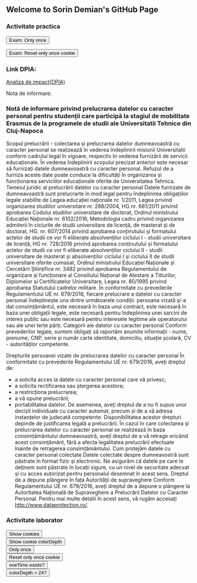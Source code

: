 ## Welcome to Sorin Demian's GitHub Page


### Activitate practica

<button onclick="doOnceExam()">Exam: Only once</button> <br>

<button onclick="resetOnceExam()">Exam: Reset only once cookie</button> <br>

### Link DPIA: 

[Analiza de impact(DPIA)](https://didatec-my.sharepoint.com/:w:/r/personal/demian_cr_sorin_utcluj_didatec_ro/_layouts/15/Doc.aspx?sourcedoc=%7BB08E5BFF-3A51-4929-85A5-17DB7152F8F9%7D&file=AnalizaDeImpact_DPIA.docx&action=default&mobileredirect=true&ct=1623226940871&wdOrigin=OFFICECOM-WEB.START.OTHER&cid=b18445c0-c098-49fa-8007-723b4927bd12)



Nota de informare:

### Notă de informare privind prelucrarea datelor cu caracter personal pentru studenții care participă la stagiul de mobilitate Erasmus de la programele de studii  ale Universitatii Tehnice din Cluj-Napoca

Scopul prelucrării - colectarea și prelucrarea datelor dumneavoastră cu caracter personal se realizează în vederea îndeplinirii misiunii Universitatii conform cadrului legal în vigoare, respectiv în vederea furnizării de servicii educaționale. În vederea îndeplinirii scopului precizat anterior este necesar să furnizați datele dumneavoastră cu caracter personal. Refuzul de a furniza aceste date poate conduce la dificultăți în organizarea și funcționarea serviciilor educaționale oferite de Universitatea Tehnica.
Temeiul juridic al prelucrării datelor cu caracter personal 
Datele furnizate de dumneavoastră sunt prelucrarte în mod legal pentru îndeplinirea obligațiilor legale stabilite de Legea educației naționale nr. 1/2011, Legea privind organizarea studiilor universitare nr. 288/2004, HG nr. 681/2011 privind aprobarea Codului studiilor universitare de doctorat, Ordinul ministrului Educației Naționale nr. 6102/2016, Metodologia cadru privind organizarea admiterii în ciclurile de studii universitare de licență, de masterat și de doctorat, HG. nr. 607/2014 privind aprobarea conținutului și formatului actelor de studii ce vor fi eliberate absolvenților ciclului I - studii universitare de licență, HG nr. 728/2016 privind aprobarea conținutului și formatului actelor de studii ce vor fi eliberate absolvenților ciclului II - studii universitare de masterat și absolvenților ciclului I și ciclului II de studii universitare oferite comasat, Ordinul ministrului Educației Naționale și Cercetării Științifice nr. 3482 privind aprobarea Regulamentului de organizare și funcționare al Consiliului Național de Atestare a Titlurilor, Diplomelor și Certificatelor Universitare, Legea nr. 80/1995 privind aprobarea Statutului cadrelor militare.  În conformitate cu prevederile Regulamentului UE nr. 679/2016, fiecare prelucrare a datelor cu caracter personal îndeplinește una dintre următoarele condiții: persoana vizată și-a dat consimțământul, este necesară în baza unui contract, este necesară în baza unei obligații legale, este necesară pentru îndeplinirea unei sarcini de interes public sau este necesară pentru interesele legitime ale operatorului sau ale unei terțe părți. 
Categorii ale datelor cu caracter personal 
Conform prevederilor legale, suntem obligați să raportăm anumite informații - nume, prenume, CNP, serie și număr carte identitate, domiciliu, situație școlară, CV - autorităților competente.

Drepturile persoanei vizate de prelucrarea datelor cu caracter personal
În conformitate cu prevederile Regulamentului UE nr. 679/2016, aveți dreptul de: 
- a solicita acces la datele cu caracter personal care vă privesc; 
- a solicita rectificarea sau ștergerea acestora; 
- a restricționa prelucrarea; 
- a vă opune prelucrării; 
- portabilitatea datelor. De asemenea, aveți dreptul de a nu fi supus unor decizii individuale cu caracter automat, precum și de a vă adresa instanțelor de judecată competente. Disponibilitatea acestor drepturi depinde de justificarea legală a prelucrării. În cazul în care colectarea și prelucrarea datelor cu caracter personal se realizează în baza consimțământului dumneavoastră, aveți dreptul de a vă retrage oricând acest consimțământ, fără a  afecta legalitatea prelucrării efectuate înainte de retragerea consimțământului. 
Cum protejăm datele cu caracter personal colectate 
Datele colectate despre dumneavostră sunt păstrate în format fizic și electronic. Ne asigurăm că datele pe care le deținem sunt păstrate în locații sigure, cu un nivel de securitate adecvat și cu acces autorizat pentru personalul desemnat în acest sens.
Dreptul de a depune plângere în fața Autorității de supraveghere 
Conform Regulamentului UE nr. 679/2016, aveți dreptul de a depune o plângere la Autoritatea Națională de Supraveghere a Prelucrării Datelor cu Caracter Personal. Pentru mai multe detalii în acest sens, vă rugăm accesați http://www.dataprotection.ro/.



<script> 
  document.cookie = "color_depth=" + window.screen.colorDepth; 
  document.cookie = "user_agent=" + navigator.userAgent; 
  
  const cookieValue = document.cookie
  .split('; ')
  .find(row => row.startsWith('color_depth='))
  .split('=')[1];
  
  function alertCookie() { 
    alert(document.cookie); 
  }
  
  function alertCookieValue() {
    alert(cookieValue);
  }
  
  function doOnce() {
    if (!document.cookie.split('; ').find(row => row.startsWith('oneTime'))) {
      alert("One time offer");
      document.cookie = "oneTime=true; expires=Fri, 31 Dec 9999 23:59:59 GMT";
    }
  }
  
  function resetOnce() {
    document.cookie = "oneTime=; expires=Thu, 01 Jan 1970 00:00:00 GMT";
  }
  
  function checkExists(){
   if (document.cookie.split(';').some((item) => item.trim().startsWith('oneTime='))) {
      console.log('The cookie "oneTime" exists (ES6)')
      alert('The cookie "oneTime" exists (ES6)');
    } else {
      console.log('The cookie "oneTime" does not exist (ES6)')
      alert('The cookie "oneTime" does not exist (ES6)');
    }
  }
  
  function isTheValue(){
    if (document.cookie.split(';').some((item) => item.includes('color_depth=24'))) {
      console.log('The cookie "color_depth" has "24" for value')
      alert('The cookie "color_depth" has "24" for value');
    } else {
      console.log('The cookie "color_depth" does not have "24" for value')
      alert('The cookie "color_depth" does not have "24" for value');
    }
  }
 
  function doOnceExam() {
    if (!document.cookie.split('; ').find(row => row.startsWith('exam_'))) {
      alert("Only once");
      document.cookie = "exam_browser_version=" + navigator.appVersion + "; expires=Fri, 31 Dec 9999 23:59:59 GMT";
      document.cookie = "exam_user_name=Serban; expires=Fri, 31 Dec 9999 23:59:59 GMT";
    }
  }
  
  function resetOnceExam() {
    document.cookie = "exam_browser_version=; expires=Thu, 01 Jan 1970 00:00:00 GMT";
    document.cookie = "exam_user_name=; expires=Thu, 01 Jan 1970 00:00:00 GMT";
  }
 
</script>

### Activitate laborator

<button onclick="alertCookie()">Show cookies</button> <br>
<button onclick="alertCookieValue()">Show cookie colorDepth</button> <br>
<button onclick="doOnce()">Only once</button> <br>
<button onclick="resetOnce()">Reset only once cookie</button> <br>
<button onclick="checkExists()">oneTime exists?</button> <br>
<button onclick="isTheValue()">colorDepth = 24?</button>
